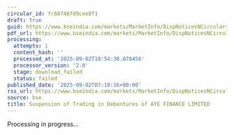 ```yaml
---
circular_id: fc60748fd9cee8f1
draft: true
guid: https://www.bseindia.com/markets/MarketInfo/DispNoticesNCirculars.aspx?Noticeid={483EF141-E782-4616-9103-8C99E2521A90}&noticeno=20250902-7&dt=09/02/2025&icount=7&totcount=59&flag=0
pdf_url: https://www.bseindia.com/markets/MarketInfo/DispNoticesNCirculars.aspx?Noticeid={483EF141-E782-4616-9103-8C99E2521A90}&noticeno=20250902-7&dt=09/02/2025&icount=7&totcount=59&flag=0
processing:
  attempts: 1
  content_hash: ''
  processed_at: '2025-09-02T18:54:30.878456'
  processor_version: '2.0'
  stage: download_failed
  status: failed
published_date: '2025-09-02T07:19:16+00:00'
rss_url: https://www.bseindia.com/markets/MarketInfo/DispNoticesNCirculars.aspx?Noticeid={483EF141-E782-4616-9103-8C99E2521A90}&noticeno=20250902-7&dt=09/02/2025&icount=7&totcount=59&flag=0
source: bse
title: Suspension of Trading in Debentures of AYE FINANCE LIMITED
---
```


Processing in progress...